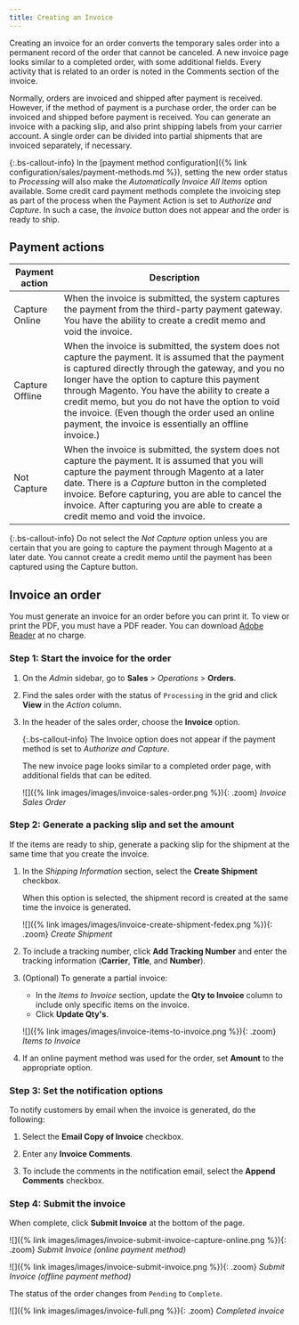 ```yaml
---
title: Creating an Invoice
---
```


Creating an invoice for an order converts the temporary sales order into a permanent record of the order that cannot be canceled. A new invoice page looks similar to a completed order, with some additional fields. Every activity that is related to an order is noted in the Comments section of the invoice.

Normally, orders are invoiced and shipped after payment is received. However, if the method of payment is a purchase order, the order can be invoiced and shipped before payment is received. You can generate an invoice with a packing slip, and also print shipping labels from your carrier account. A single order can be divided into partial shipments that are invoiced separately, if necessary.

{:.bs-callout-info}
In the [payment method configuration]({% link configuration/sales/payment-methods.md %}), setting the new order status to _Processing_ will also make the _Automatically Invoice All Items_ option available. Some credit card payment methods complete the invoicing step as part of the process when the Payment Action is set to _Authorize and Capture_. In such a case, the _Invoice_ button does not appear and the order is ready to ship.

## Payment actions

|Payment action |Description
|--- |---
|Capture Online |When the invoice is submitted, the system captures the payment from the third-party payment gateway. You have the ability to create a credit memo and void the invoice.
|Capture Offline |When the invoice is submitted, the system does not capture the payment. It is assumed that the payment is captured directly through the gateway, and you no longer have the option to capture this payment through Magento. You have the ability to create a credit memo, but you do not have the option to void the invoice. (Even though the order used an online payment, the invoice is essentially an offline invoice.)
|Not Capture |When the invoice is submitted, the system does not capture the payment. It is assumed that you will capture the payment through Magento at a later date. There is a _Capture_ button in the completed invoice. Before capturing, you are able to cancel the invoice. After capturing you are able to create a credit memo and void the invoice.

{:.bs-callout-info}
Do not select the _Not Capture_ option unless you are certain that you are going to capture the payment through Magento at a later date. You cannot create a credit memo until the payment has been captured using the Capture button.

## Invoice an order

You must generate an invoice for an order before you can print it. To view or print the PDF, you must have a PDF reader. You can download [Adobe Reader][1] at no charge.

### Step 1: Start the invoice for the order

1. On the _Admin_ sidebar, go to **Sales** > _Operations_ > **Orders**.

1. Find the sales order with the status of `Processing` in the grid and click **View** in the _Action_ column.

1. In the header of the sales order, choose the **Invoice** option.

   {:.bs-callout-info}
   The Invoice option does not appear if the payment method is set to _Authorize and Capture_.

   The new invoice page looks similar to a completed order page, with additional fields that can be edited.

   ![]({% link images/images/invoice-sales-order.png %}){: .zoom}
   _Invoice Sales Order_

### Step 2: Generate a packing slip and set the amount

If the items are ready to ship, generate a packing slip for the shipment at the same time that you create the invoice.

1. In the _Shipping Information_ section, select the **Create Shipment** checkbox.

   When this option is selected, the shipment record is created at the same time the invoice is generated.

   ![]({% link images/images/invoice-create-shipment-fedex.png %}){: .zoom}
   _Create Shipment_

1. To include a tracking number, click **Add Tracking Number** and enter the tracking information (**Carrier**, **Title**, and **Number**).

1. (Optional) To generate a partial invoice:

   - In the _Items to Invoice_ section, update the **Qty to Invoice** column to include only specific items on the invoice.
   - Click **Update Qty's**.

   ![]({% link images/images/invoice-items-to-invoice.png %}){: .zoom}
   _Items to Invoice_

1. If an online payment method was used for the order, set **Amount** to the appropriate option.

### Step 3: Set the notification options

To notify customers by email when the invoice is generated, do the following:

1. Select the **Email Copy of Invoice** checkbox.

1. Enter any **Invoice Comments**.

1. To include the comments in the notification email, select the **Append Comments** checkbox.

### Step 4: Submit the invoice

When complete, click **Submit Invoice** at the bottom of the page.

![]({% link images/images/invoice-submit-invoice-capture-online.png %}){: .zoom}
_Submit Invoice (online payment method)_

![]({% link images/images/invoice-submit-invoice.png %}){: .zoom}
_Submit Invoice (offline payment method)_

The status of the order changes from `Pending` to `Complete`.

![]({% link images/images/invoice-full.png %}){: .zoom}
_Completed invoice_

[1]: https://get.adobe.com/reader/

